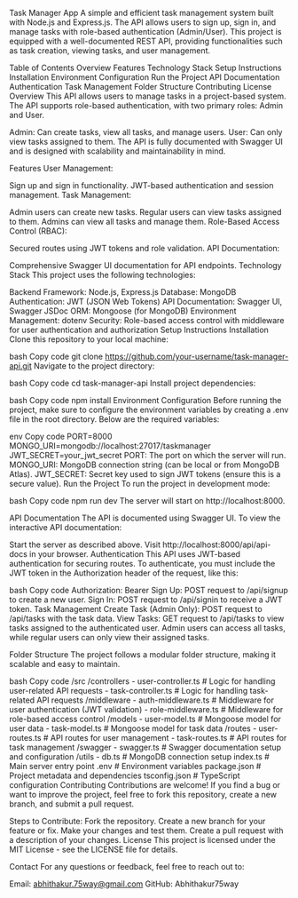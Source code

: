 Task Manager App
A simple and efficient task management system built with Node.js and Express.js. The API allows users to sign up, sign in, and manage tasks with role-based authentication (Admin/User). This project is equipped with a well-documented REST API, providing functionalities such as task creation, viewing tasks, and user management.

Table of Contents
Overview
Features
Technology Stack
Setup Instructions
Installation
Environment Configuration
Run the Project
API Documentation
Authentication
Task Management
Folder Structure
Contributing
License
Overview
This API allows users to manage tasks in a project-based system. The API supports role-based authentication, with two primary roles: Admin and User.

Admin: Can create tasks, view all tasks, and manage users.
User: Can only view tasks assigned to them.
The API is fully documented with Swagger UI and is designed with scalability and maintainability in mind.

Features
User Management:

Sign up and sign in functionality.
JWT-based authentication and session management.
Task Management:

Admin users can create new tasks.
Regular users can view tasks assigned to them.
Admins can view all tasks and manage them.
Role-Based Access Control (RBAC):

Secured routes using JWT tokens and role validation.
API Documentation:

Comprehensive Swagger UI documentation for API endpoints.
Technology Stack
This project uses the following technologies:

Backend Framework: Node.js, Express.js
Database: MongoDB
Authentication: JWT (JSON Web Tokens)
API Documentation: Swagger UI, Swagger JSDoc
ORM: Mongoose (for MongoDB)
Environment Management: dotenv
Security: Role-based access control with middleware for user authentication and authorization
Setup Instructions
Installation
Clone this repository to your local machine:

bash
Copy code
git clone https://github.com/your-username/task-manager-api.git
Navigate to the project directory:

bash
Copy code
cd task-manager-api
Install project dependencies:

bash
Copy code
npm install
Environment Configuration
Before running the project, make sure to configure the environment variables by creating a .env file in the root directory. Below are the required variables:

env
Copy code
PORT=8000
MONGO_URI=mongodb://localhost:27017/taskmanager
JWT_SECRET=your_jwt_secret
PORT: The port on which the server will run.
MONGO_URI: MongoDB connection string (can be local or from MongoDB Atlas).
JWT_SECRET: Secret key used to sign JWT tokens (ensure this is a secure value).
Run the Project
To run the project in development mode:

bash
Copy code
npm run dev
The server will start on http://localhost:8000.

API Documentation
The API is documented using Swagger UI. To view the interactive API documentation:

Start the server as described above.
Visit http://localhost:8000/api/api-docs in your browser.
Authentication
This API uses JWT-based authentication for securing routes. To authenticate, you must include the JWT token in the Authorization header of the request, like this:

bash
Copy code
Authorization: Bearer <your-jwt-token>
Sign Up: POST request to /api/signup to create a new user.
Sign In: POST request to /api/signin to receive a JWT token.
Task Management
Create Task (Admin Only):
POST request to /api/tasks with the task data.
View Tasks:
GET request to /api/tasks to view tasks assigned to the authenticated user.
Admin users can access all tasks, while regular users can only view their assigned tasks.

Folder Structure
The project follows a modular folder structure, making it scalable and easy to maintain.

bash
Copy code
/src
  /controllers
    - user-controller.ts        # Logic for handling user-related API requests
    - task-controller.ts        # Logic for handling task-related API requests
  /middleware
    - auth-middleware.ts        # Middleware for user authentication (JWT validation)
    - role-middleware.ts        # Middleware for role-based access control
  /models
    - user-model.ts             # Mongoose model for user data
    - task-model.ts             # Mongoose model for task data
  /routes
    - user-routes.ts            # API routes for user management
    - task-routes.ts            # API routes for task management
  /swagger
    - swagger.ts                # Swagger documentation setup and configuration
  /utils
    - db.ts                     # MongoDB connection setup
  index.ts                      # Main server entry point
  .env                          # Environment variables
  package.json                  # Project metadata and dependencies
  tsconfig.json                 # TypeScript configuration
Contributing
Contributions are welcome! If you find a bug or want to improve the project, feel free to fork this repository, create a new branch, and submit a pull request.

Steps to Contribute:
Fork the repository.
Create a new branch for your feature or fix.
Make your changes and test them.
Create a pull request with a description of your changes.
License
This project is licensed under the MIT License - see the LICENSE file for details.

Contact
For any questions or feedback, feel free to reach out to:

Email: abhithakur.75way@gmail.com
GitHub: Abhithakur75way
